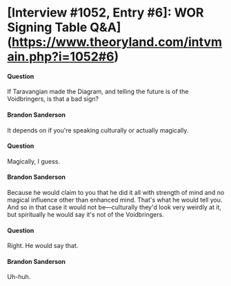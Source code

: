 # [Interview #1052, Entry #6]: WOR Signing Table Q&A](https://www.theoryland.com/intvmain.php?i=1052#6)

#### Question

If Taravangian made the Diagram, and telling the future is of the Voidbringers, is that a bad sign?

#### Brandon Sanderson

It depends on if you're speaking culturally or actually magically.

#### Question

Magically, I guess.

#### Brandon Sanderson

Because he would claim to you that he did it all with strength of mind and no magical influence other than enhanced mind. That's what he would tell you. And so in that case it would not be—culturally they'd look very weirdly at it, but spiritually he would say it's not of the Voidbringers.

#### Question

Right. He would say that.

#### Brandon Sanderson

Uh-huh.

